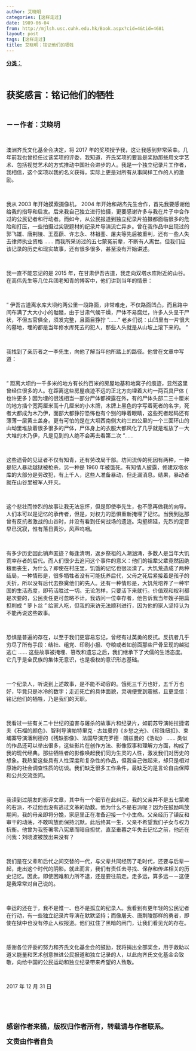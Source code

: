 ```yaml
---
author: 艾晓明
categories: [这样走过]
date: 1989-06-04
from: http://mjlsh.usc.cuhk.edu.hk/Book.aspx?cid=4&tid=4681
layout: post
tags: [这样走过]
title: 艾晓明：铭记他们的牺牲
---
```


<div style="margin: 15px 10px 10px 0px;">
 <div>
  <span id="ctl00_ContentPlaceHolder1_chapter1_SubjectLabel" style="font-weight:bold;text-decoration:underline;">
   分类：
  </span>
 </div>
 <p class="p1">
  <b>
   <font size="5">
    <span class="s1">
    </span>
    <br/>
   </font>
  </b>
 </p>
 <p class="p2">
  <span class="s1">
   <b>
    <font size="5">
     获奖感言：铭记他们的牺牲
    </font>
   </b>
  </span>
 </p>
 <p class="p2">
  <span class="s1">
   <b>
    <font size="4">
     <br/>
    </font>
   </b>
  </span>
 </p>
 <p class="p2">
  <span class="s1">
   <b>
    <font size="4">
     －－作者：艾晓明
    </font>
   </b>
  </span>
 </p>
 <p class="p1">
  <span class="s1">
  </span>
  <br/>
 </p>
 <p class="p2">
  <span class="s1">
   澳洲齐氏文化基金会决定，将
  </span>
  <span class="s2">
   2017
  </span>
  <span class="s1">
   年的奖项授予我，这让我感到非常荣幸。几年前我也曾担任过该奖项的评委，我知道，齐氏奖项的要旨是奖励那些用文学艺术、包括视觉艺术的方式推动中国社会进步的人。我是一个独立纪录片工作者，我相信，这个奖项以我的名义获得，实际上更是对所有从事同样工作的人的激励。
  </span>
 </p>
 <p class="p1">
  <span class="s1">
  </span>
  <br/>
 </p>
 <p class="p2">
  <span class="s1">
   我从
  </span>
  <span class="s2">
   2003
  </span>
  <span class="s1">
   年开始摸索摄像机，
  </span>
  <span class="s2">
   2004
  </span>
  <span class="s1">
   年开始和胡杰先生合作，首先我要感谢他给我的指导和启发。后来我自己独立进行拍摄，更要感谢许多与我在片子中合作过的公民记者和行动者。而如今，从公民报道到独立纪录片拍摄都面临很多的危险和打压，一些拍摄过尖锐题材的纪录片导演流亡异乡。曾在我作品中出现过的郭飞雄、唐荆陵、王荔蕻、许志永、林祖銮、屠夫等先后被重判，还有一些人失去律师执业资格
  </span>
  <span class="s2">
   ……
  </span>
  <span class="s1">
   而我所采访过的五七蒙冤前辈，不断有人离世。但我们应该记录的历史和现实故事，还有很多很多，甚至没有开始讲述。
  </span>
 </p>
 <p class="p1">
  <span class="s1">
  </span>
  <br/>
 </p>
 <p class="p2">
  <span class="s1">
   我一直不能忘记的是
  </span>
  <span class="s2">
   2015
  </span>
  <span class="s1">
   年，在甘肃伊吾古道，我走向双塔水库附近的山谷。在高伟先生等几位兵团老知青的博客中，他们讲到当年的情景：
  </span>
 </p>
 <p class="p1">
  <span class="s1">
  </span>
  <br/>
 </p>
 <p class="p2">
  <span class="s2">
   “
  </span>
  <span class="s1">
   伊吾古道离水库大坝约两公里一段路面，非常难走，不仅路面凹凸，而且路中间布满了大大小小的骷髅，由于甘肃气候干燥，尸体不易腐烂，许多人头呈干尸状，不但五官俱全，须发完整，且面目狰狞
  </span>
  <span class="s2">
   ”……“
  </span>
  <span class="s1">
   老乡们说：山凹里有一片很大的墓地，埋的都是当年修水库死去的犯人，那些人头就是从山坡上滚下来的。
  </span>
  <span class="s2">
   ”
  </span>
 </p>
 <p class="p1">
  <span class="s1">
  </span>
  <br/>
 </p>
 <p class="p2">
  <span class="s1">
   我找到了亲历者之一李先生，向他了解当年他所踏上的路径。他曾在文章中写道：
  </span>
 </p>
 <p class="p1">
  <span class="s1">
  </span>
  <br/>
 </p>
 <p class="p2">
  <span class="s2">
   “
  </span>
  <span class="s1">
   距离大坝约一千多米的地方有长约百米的房屋地基和地窝子的痕迹，显然这里曾经住很多的人。在距离这些房屋痕迹不远的正北方向埋着大约一两百具尸体
  </span>
  <span class="s2">
   {
  </span>
  <span class="s1">
   也许更多
  </span>
  <span class="s2">
   }
  </span>
  <span class="s1">
   因为埋的很浅相当一部分尸体都裸露在外，有的尸体头部二三十厘米的地方插个宽两厘米高十几厘米的小木牌，木牌上黑色的字写着死者的名字，死者大都成为木乃伊，面部大都狰狞恐怖也有个别的睁着眼睛，这些死者起码还有薄薄一层黄土盖身。更有可怕的是在大坝西南侧大约三四公里的一个三面环山的山坳里堆放着很多很多的尸体，尸体身上的衣服大都风化了几乎就是堆放了一大大堆的木乃伊，凡是见到的人绝不会再去看第二次
  </span>
  <span class="s2">
   ”……
  </span>
 </p>
 <p class="p1">
  <span class="s1">
  </span>
  <br/>
 </p>
 <p class="p2">
  <span class="s1">
   这些遗骨的见证者不仅有知青，还有劳改局干部。坊间流传的死因有两种，一种是犯人暴动越狱被枪杀，另一种是
  </span>
  <span class="s2">
   1960
  </span>
  <span class="s1">
   年被饿死。有知情人披露，修建双塔水库的大部分是劳改犯，有上千人，这些人准备暴动，但走漏消息。结果，暴动者就在山谷里被军人歼灭。
  </span>
 </p>
 <p class="p1">
  <span class="s1">
  </span>
  <br/>
 </p>
 <p class="p2">
  <span class="s1">
   这个悲壮而惨烈的故事让我无法忘怀，但是即使李先生，也不愿再做我的向导。人们本可以是记忆的承传者，但是，对权力的恐惧重新掩埋了记忆。当我到达那曾有反抗者激战的山谷时，并没有看到任何战场的遗迹。沟壑绵延，先烈的足音早已沉寂，惟有落日黄沙，风声呜咽。
  </span>
 </p>
 <p class="p1">
  <span class="s1">
  </span>
  <br/>
 </p>
 <p class="p2">
  <span class="s1">
   有多少历史因此销声匿迹？每逢清明，返乡祭祖的人潮汹涌，多数人是当年大饥荒幸存者的后代。而人们很少去追问这个事件的意义：他们的祖辈父辈竟然因绝粮而丧生，为什么？即使在村庄里，饥饿的记忆也很淡漠了。大饥荒造成了两种结局，一种情形是，很多牺牲者没有可能抚养后代，父母之死后紧接着是孩子的夭折，所以没有后代去祭奠他们的先人。还有一种情形是，大饥荒培养了一种牢固的生活态度，即苟活胜过一切。无论怎样，只要活下来就行。价值观和权利都是次要的，公民责任更可忽略不计。我访问一位幸存者，他告诉我当年嫂子把扁担削成
  </span>
  <span class="s2">
   “
  </span>
  <span class="s1">
   萝卜丝
  </span>
  <span class="s2">
   ”
  </span>
  <span class="s1">
   给家人吃，但我的采访无法顺利进行，因为他的家人坚持认为不能再说这些故事。
  </span>
 </p>
 <p class="p1">
  <span class="s1">
  </span>
  <br/>
 </p>
 <p class="p2">
  <span class="s1">
   恐惧是普遍的存在，以至于我们更容易忘记，曾经有过英勇的反抗。反抗者几乎穷尽了所有手段：结社、组党、印刷小报、夺粮或者如前面那些尸骨呈现的越狱逃亡
  </span>
  <span class="s2">
   ……
  </span>
  <span class="s1">
   这些故事被掩埋、篡改和遗忘之后，我们继承下了犬儒的生活态度。它几乎是全民族的集体无意识，也是极权的意识形态基础。
  </span>
 </p>
 <p class="p1">
  <span class="s1">
  </span>
  <br/>
 </p>
 <p class="p2">
  <span class="s1">
   一个纪录人，听说到上述故事，是不能不动容的。饿死三千万也好，五千万也好，毕竟只是冰冷的数字；走近死亡的具体面貌，灵魂便受到震撼，且更坚信：铭记他们的牺牲，乃是我们的天职。
  </span>
 </p>
 <p class="p1">
  <span class="s1">
  </span>
  <br/>
 </p>
 <p class="p2">
  <span class="s1">
   我看过一些有关二十世纪的迫害与屠杀的故事片和纪录片，如前苏导演帕拉捷诺夫《石榴的颜色》、智利导演帕特里克
  </span>
  <span class="s2">
   ·
  </span>
  <span class="s1">
   古兹曼的《乡愁之光》、《珍珠纽扣》、柬埔寨导演潘利德的《残缺影像》、法国导演克罗德
  </span>
  <span class="s2">
   ·
  </span>
  <span class="s1">
   朗兹曼的《浩劫》
  </span>
  <span class="s2">
   ……
  </span>
  <span class="s1">
   类似的作品还可以举出很多，这些影片在创作方法、影像叙事和理解力方面，构成了我的现代经典。那些牺牲者的影像唤起我们同为生灵的人性，激发我们对历史的想象。我热爱这些具有人性深度和复杂性的作品，但我自己做起来，却只是相对原始的社会调查性质的访谈。我们缺乏很多工作条件，最缺乏的是言论自由保障和公共交流空间。
  </span>
 </p>
 <p class="p1">
  <span class="s1">
  </span>
  <br/>
 </p>
 <p class="p2">
  <span class="s1">
   我读到过朋友的影评文章，其中有一个细节在此纠正。我的父亲并不是五七蒙难的右派，不过他也没有逃过文革的劫数。他为什么不是右派呢？因为在鼓励鸣放期间，我的母亲即将分娩，家庭里正在准备迎接一个小生命。父亲经历了镇反和审干的动荡，不敢鸣放而保持沉默。此后终其一生，父亲不希望我们子女与权力抗衡。他曾为我签署零八宪章而暗自担忧，直至垂暮之年失去记忆之前，他还在问我：刘晓波被放出来没有？
  </span>
 </p>
 <p class="p1">
  <span class="s1">
  </span>
  <br/>
 </p>
 <p class="p2">
  <span class="s1">
   我们是在父辈和后代之间交替的一代，与父辈共同经历了毛时代，还要与后辈一起，走出这个时代的阴影。就此而言，我们有责任去寻找、保存和传递相关的历史记忆。因此，即使困难和力所不逮，还是要往前走。走多远，算多远－－这便是我常常对自己说的。
  </span>
 </p>
 <p class="p1">
  <span class="s1">
  </span>
  <br/>
 </p>
 <p class="p2">
  <span class="s1">
   幸运的还在于，我不是惟一、也不是孤立的纪录人。我看到有更年轻的公民记者在行动，有一些独立纪录片导演在默默坚持；而像屠夫、唐荆陵那样的勇者，即使在狱中也没有停止人权报道。他们扛住了黑暗的闸门，让我们看见光的存在。
  </span>
 </p>
 <p class="p1">
  <span class="s1">
  </span>
  <br/>
 </p>
 <p class="p2">
  <span class="s1">
   感谢各位评委的努力和齐氏文化基金会的鼓励，我将捐出全部奖金，用于救助以道义能量和艺术创意推进公民报道和独立记录的人，以此向齐氏文化基金会致敬，向给中国的公民运动和独立纪录带来希望的人致敬。
  </span>
 </p>
 <p class="p1">
  <span class="s1">
  </span>
  <br/>
 </p>
 <p class="p3">
  <span class="s1">
   2017
  </span>
  <span class="s3">
   年
  </span>
  <span class="s1">
   12
  </span>
  <span class="s3">
   月
  </span>
  <span class="s1">
   31
  </span>
  <span class="s3">
   日
  </span>
 </p>
 <p class="p1">
  <b>
   <font size="4">
    <span class="s1">
    </span>
    <br/>
   </font>
  </b>
 </p>
 <p class="p1">
  <b>
   <font size="4">
    <span class="s1">
    </span>
    <br/>
   </font>
  </b>
 </p>
 <p class="p2">
  <span class="s1">
   <b>
    <font size="4">
     感谢作者来稿，版权归作者所有，转载请与作者联系。
    </font>
   </b>
  </span>
 </p>
 <p class="p2">
  <span class="s1">
   <b>
    <font size="4">
     文责由作者自负
    </font>
   </b>
  </span>
 </p>
</div>

